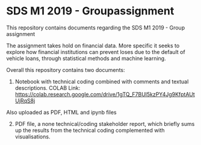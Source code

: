 # SDS M1 2019 - Groupassignment
This repository contains documents regarding the SDS M1 2019  - Group assignment

The assignment takes hold on financial data. More specific it seeks to explore how financial institutions can prevent loses due to the default of vehicle loans, through statistical methods and machine learning. 

Overall this repository contains two documents:

1. Notebook with technical coding combined with comments and textual descriptions.
COLAB Link: https://colab.research.google.com/drive/1gTQ_F7BUl5kzPY4Jg9KfptAUtUjRqS8j

Also uploaded as PDF, HTML and ipynb files


2. PDF file, a none technical/coding stakeholder report, which briefly sums up the results from the technical coding    complemented with visualisations. 
